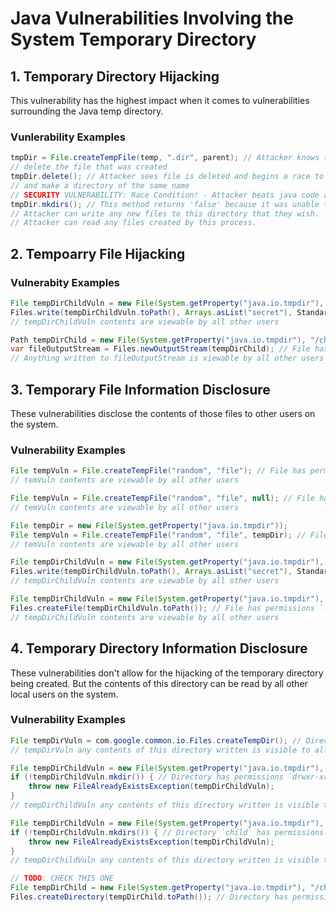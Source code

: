 # Java Vulnerabilities Involving the System Temporary Directory

## 1. Temporary Directory Hijacking

This vulnerability has the highest impact when it comes to vulnerabilities surrounding the Java temp directory.

### Vunlerability Examples

```java
tmpDir = File.createTempFile(temp, ".dir", parent); // Attacker knows the full path of the file that will be generated
// delete the file that was created
tmpDir.delete(); // Attacker sees file is deleted and begins a race to create their own directory before Jetty.
// and make a directory of the same name
// SECURITY VULNERABILITY: Race Condition! - Attacker beats java code and now owns this directory
tmpDir.mkdirs(); // This method returns 'false' because it was unable to create the directory. No exception is thrown.
// Attacker can write any new files to this directory that they wish.
// Attacker can read any files created by this process.
```

## 2. Tempoarry File Hijacking

### Vulnerabity Examples

```java
File tempDirChildVuln = new File(System.getProperty("java.io.tmpdir"), "/child.txt");
Files.write(tempDirChildVuln.toPath(), Arrays.asList("secret"), StandardCharsets.UTF_8, StandardOpenOption.CREATE); // File has permissions `-rw-r--r--`. Doesn't check if the file already exists.
// tempDirChildVuln contents are viewable by all other users
```

```java
Path tempDirChild = new File(System.getProperty("java.io.tmpdir"), "/child-output-stream.txt").toPath();
var fileOutputStream = Files.newOutputStream(tempDirChild); // File has permissions `-rw-r--r--`. Doesn't check if the file already exists.
// Anything written to fileOutputStream is viewable by all other users
```

## 3. Temporary File Information Disclosure

These vulnerabilities disclose the contents of those files to other users on the system.

### Vulnerability Examples

```java
File tempVuln = File.createTempFile("random", "file"); // File has permissions `-rw-r--r--`
// temVuln contents are viewable by all other users
```
```java
File tempVuln = File.createTempFile("random", "file", null); // File has permissions `-rw-r--r--`
// temVuln contents are viewable by all other users
```
```java
File tempDir = new File(System.getProperty("java.io.tmpdir"));
File tempVuln = File.createTempFile("random", "file", tempDir); // File has permissions `-rw-r--r--`
// temVuln contents are viewable by all other users
```
```java
File tempDirChildVuln = new File(System.getProperty("java.io.tmpdir"), "/child.txt");
Files.write(tempDirChildVuln.toPath(), Arrays.asList("secret"), StandardCharsets.UTF_8, StandardOpenOption.CREATE_NEW); // File has permissions `-rw-r--r--`. Throws `FileAlreadyExistsException` if it already exists.
// tempDirChildVuln contents are viewable by all other users
```
```java
File tempDirChildVuln = new File(System.getProperty("java.io.tmpdir"), "/child-create-file.txt");
Files.createFile(tempDirChildVuln.toPath()); // File has permissions `-rw-r--r--`. Throws `FileAlreadyExistsException` if it already exists.
// tempDirChildVuln contents are viewable by all other users
```

## 4. Temporary Directory Information Disclosure

These vulnerabilities don't allow for the hijacking of the temporary directory being created.
But the contents of this directory can be read by all other local users on the system.

### Vulnerability Examples

```java
File tempDirVuln = com.google.common.io.Files.createTempDir(); // Directory has permissions `drwxr-xr-x`
// tempDirVuln any contents of this directory written is visible to all other users
```
```java
File tempDirChildVuln = new File(System.getProperty("java.io.tmpdir"), "/child");
if (!tempDirChildVuln.mkdir()) { // Directory has permissions `drwxr-xr-x`
    throw new FileAlreadyExistsException(tempDirChildVuln);
}
// tempDirChildVuln any contents of this directory written is visible to all other users
```
```java
File tempDirChildVuln = new File(System.getProperty("java.io.tmpdir"), "/child");
if (!tempDirChildVuln.mkdirs()) { // Directory `child` has permissions `drwxr-xr-x`
    throw new FileAlreadyExistsException(tempDirChildVuln);
}
// tempDirChildVuln any contents of this directory written is visible to all other users
```
```java
// TODO: CHECK THIS ONE
File tempDirChild = new File(System.getProperty("java.io.tmpdir"), "/child-create-directory");
Files.createDirectory(tempDirChild.toPath()); // Directory has permissions `drwxr-xr-x`. Throws `FileAlreadyExistsException` if it already exists.
```
